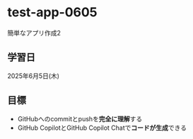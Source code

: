 # test-app-0605
簡単なアプリ作成2

## 学習日
2025年6月5日(木)

## 目標
-  GitHubへのcommitとpushを**完全に理解**する
-  GitHub CopilotとGitHub Copilot Chatで**コードが生成**できる